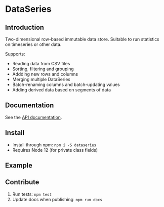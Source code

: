# DataSeries

## Introduction

Two-dimensional row-based immutable data store. Suitable to run statistics on timeseries or other data.

Supports:
- Reading data from CSV files
- Sorting, filtering and grouping
- Addding new rows and columns
- Merging multiple DataSeries
- Batch-renaming columns and batch-updating values
- Adding derived data based on segments of data

## Documentation

See the [API documentation](./DataSeries/DataSeries.md).

## Install

- Install through npm: `npm i -S dataseries`
- Requires Node 12 (for private class fields)

## Example

## Contribute

1. Run tests: `npm test`
2. Update docs when publishing: `npm run docs`